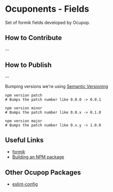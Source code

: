 # Ocuponents - Fields
Set of formik fields developed by Ocupop.

## How to Contribute
--
## How to Publish
--

Bumping versions we're using [Semantic Versioning](https://semver.org/) 
```
npm version patch
# Bumps the patch number like 0.0.0 -> 0.0.1

npm version minor
# Bumps the patch number like 0.0.x -> 0.1.0

npm version major
# Bumps the patch number like 0.x.y -> 1.0.0
```

## Useful Links
- [formik](https://formik.org/)
- [Building an NPM package](https://onderonur.netlify.app/blog/creating-a-typescript-library-with-vite/)

## Other Ocupop Packages
- [eslint-config](https://github.com/ocupop/eslint-config)
